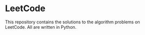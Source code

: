 # LeetCode
This repository contains the solutions to the algorithm problems on LeetCode. All are written in Python.
